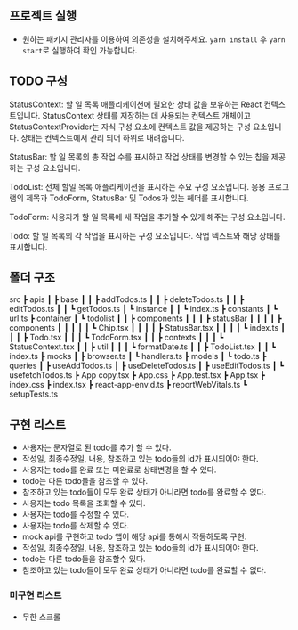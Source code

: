 ## 프로젝트 실행

- 원하는 패키지 관리자를 이용하여 의존성을 설치해주세요. `yarn install` 후 `yarn start`로 실행하여 확인 가능합니다.

## TODO 구성

StatusContext: 할 일 목록 애플리케이션에 필요한 상태 값을 보유하는 React 컨텍스트입니다. StatusContext 상태를 저장하는 데 사용되는 컨텍스트 개체이고 StatusContextProvider는 자식 구성 요소에 컨텍스트 값을 제공하는 구성 요소입니다. 상태는 컨텍스트에서 관리 되어 하위로 내려줍니다.

StatusBar: 할 일 목록의 총 작업 수를 표시하고 작업 상태를 변경할 수 있는 칩을 제공하는 구성 요소입니다. 

TodoList: 전체 할일 목록 애플리케이션을 표시하는 주요 구성 요소입니다. 응용 프로그램의 제목과 TodoForm, StatusBar 및 Todos가 있는 헤더를 표시합니다. 

TodoForm: 사용자가 할 일 목록에 새 작업을 추가할 수 있게 해주는 구성 요소입니다.

Todo: 할 일 목록의 각 작업을 표시하는 구성 요소입니다. 작업 텍스트와 해당 상태를 표시합니다.

## 폴더 구조
src
 ┣ apis
 ┃ ┣ base
 ┃ ┃ ┣ addTodos.ts
 ┃ ┃ ┣ deleteTodos.ts
 ┃ ┃ ┣ editTodos.ts
 ┃ ┃ ┗ getTodos.ts
 ┃ ┗ instance
 ┃ ┃ ┗ index.ts
 ┣ constants
 ┃ ┗ url.ts
 ┣ container
 ┃ ┗ todolist
 ┃ ┃ ┣ components
 ┃ ┃ ┃ ┣ statusBar
 ┃ ┃ ┃ ┃ ┣ components
 ┃ ┃ ┃ ┃ ┃ ┗ Chip.tsx
 ┃ ┃ ┃ ┃ ┣ StatusBar.tsx
 ┃ ┃ ┃ ┃ ┗ index.ts
 ┃ ┃ ┃ ┣ Todo.tsx
 ┃ ┃ ┃ ┗ TodoForm.tsx
 ┃ ┃ ┣ contexts
 ┃ ┃ ┃ ┗ StatusContext.tsx
 ┃ ┃ ┣ util
 ┃ ┃ ┃ ┗ formatDate.ts
 ┃ ┃ ┣ TodoList.tsx
 ┃ ┃ ┗ index.ts
 ┣ mocks
 ┃ ┣ browser.ts
 ┃ ┗ handlers.ts
 ┣ models
 ┃ ┗ todo.ts
 ┣ queries
 ┃ ┣ useAddTodos.ts
 ┃ ┣ useDeleteTodos.ts
 ┃ ┣ useEditTodos.ts
 ┃ ┗ usefetchTodos.ts
 ┣ App copy.tsx
 ┣ App.css
 ┣ App.test.tsx
 ┣ App.tsx
 ┣ index.css
 ┣ index.tsx
 ┣ react-app-env.d.ts
 ┣ reportWebVitals.ts
 ┗ setupTests.ts
## 구현 리스트

- 사용자는 문자열로 된 todo를 추가 할 수 있다.
- 작성일, 최종수정일, 내용, 참조하고 있는 todo들의 id가 표시되어야 한다.
- 사용자는 todo를 완료 또는 미완료로 상태변경을 할 수 있다.
- todo는 다른 todo들을 참조할 수 있다.
- 참조하고 있는 todo들이 모두 완료 상태가 아니라면 todo를 완료할 수 없다.
- 사용자는 todo 목록을 조회할 수 있다.
- 사용자는 todo를 수정할 수 있다.
- 사용자는 todo를 삭제할 수 있다.
- mock api를 구현하고 todo 앱이 해당 api를 통해서 작동하도록 구현.
- 작성일, 최종수정일, 내용, 참조하고 있는 todo들의 id가 표시되어야 한다.
- todo는 다른 todo들을 참조할수 있다.
- 참조하고 있는 todo들이 모두 완료 상태가 아니라면 todo를 완료할 수 없다.
### 미구현 리스트
- 무한 스크롤

